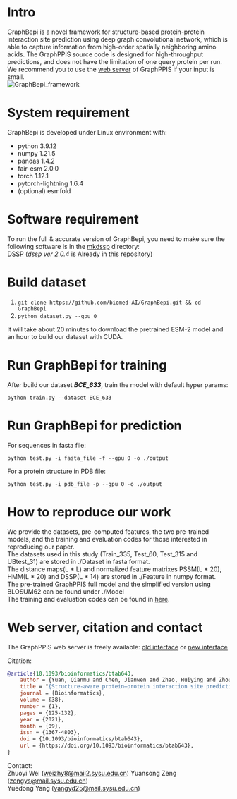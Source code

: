 # Intro  
GraphBepi is a novel framework for structure-based protein-protein interaction site prediction using deep graph convolutional network, which is able to capture information from high-order spatially neighboring amino acids. The GraphPPIS source code is designed for high-throughput predictions, and does not have the limitation of one query protein per run. We recommend you to use the [web server](http://bio-web1.nscc-gz.cn/apps) of GraphPPIS if your input is small.  
![GraphBepi_framework]()  

# System requirement  
GraphBepi is developed under Linux environment with:  
- python  3.9.12  
- numpy  1.21.5
- pandas  1.4.2
- fair-esm  2.0.0
- torch  1.12.1
- pytorch-lightning  1.6.4
- (optional) esmfold
# Software requirement  
To run the full & accurate version of GraphBepi, you need to make sure the following software is in the [mkdssp](./mkdssp) directory:  
[DSSP](https://github.com/cmbi/dssp) (*dssp ver 2.0.4* is Already in this repository) 

# Build dataset  
1. `git clone https://github.com/biomed-AI/GraphBepi.git && cd GraphBepi`
2. `python dataset.py --gpu 0`

It will take about 20 minutes to download the pretrained ESM-2 model and an hour to build our dataset with CUDA.
# Run GraphBepi for training
After build our dataset ***BCE_633***, train the model with default hyper params:
```
python train.py --dataset BCE_633
```
# Run GraphBepi for prediction  
For sequences in fasta file:  
```
python test.py -i fasta_file -f --gpu 0 -o ./output
```
For a protein structure in PDB file:  
```
python test.py -i pdb_file -p --gpu 0 -o ./output
```

# How to reproduce our work  
We provide the datasets, pre-computed features, the two pre-trained models, and the training and evaluation codes for those interested in reproducing our paper.  
The datasets used in this study (Train_335, Test_60, Test_315 and UBtest_31) are stored in ./Dataset in fasta format.  
The distance maps(L * L) and normalized feature matrixes PSSM(L * 20), HMM(L * 20) and DSSP(L * 14) are stored in ./Feature in numpy format.  
The pre-trained GraphPPIS full model and the simplified version using BLOSUM62 can be found under ./Model  
The training and evaluation codes can be found in [here](https://github.com/yuanqm55/GraphPPIS).  

# Web server, citation and contact  
The GraphPPIS web server is freely available: [old interface](https://biomed.nscc-gz.cn/apps/GraphPPIS) or [new interface](http://bio-web1.nscc-gz.cn/apps)  

Citation:  
```bibtex
@article{10.1093/bioinformatics/btab643,
    author = {Yuan, Qianmu and Chen, Jianwen and Zhao, Huiying and Zhou, Yaoqi and Yang, Yuedong},
    title = "{Structure-aware protein–protein interaction site prediction using deep graph convolutional network}",
    journal = {Bioinformatics},
    volume = {38},
    number = {1},
    pages = {125-132},
    year = {2021},
    month = {09},
    issn = {1367-4803},
    doi = {10.1093/bioinformatics/btab643},
    url = {https://doi.org/10.1093/bioinformatics/btab643},
}
```

Contact:  
Zhuoyi Wei (weizhy8@mail2.sysu.edu.cn)
Yuansong Zeng (zengys@mail.sysu.edu.cn)    
Yuedong Yang (yangyd25@mail.sysu.edu.cn)

